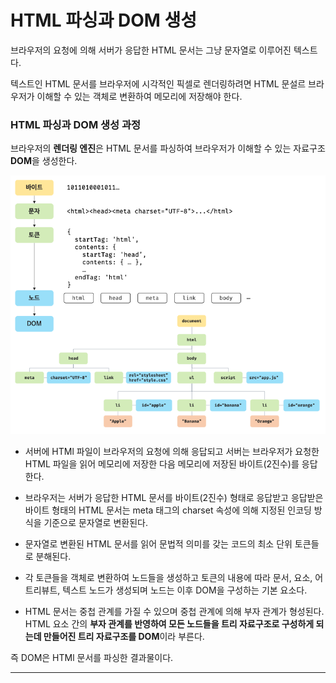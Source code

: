 # HTML 파싱과 DOM 생성

브라우저의 요청에 의해 서버가 응답한 HTML 문서는 그냥 문자열로 이루어진 텍스트다.

텍스트인 HTML 문서를 브라우저에 시각적인 픽셀로 렌더링하려면 HTML 문설르 브라우저가 이해할 수 있는 객체로 변환하여 메모리에 저장해야 한다.

### HTML 파싱과 DOM 생성 과정

브라우저의 **렌더링 엔진**은 HTML 문서를 파싱하여 브라우저가 이해할 수 있는 자료구조 **DOM**을 생성한다.

![Alt text](image.png)

-   서버에 HTMl 파일이 브라우저의 요청에 의해 응답되고 서버는 브라우저가 요청한 HTML 파일을 읽어 메모리에 저장한 다음 메모리에 저장된 바이트(2진수)를 응답한다.

-   브라우저는 서버가 응답한 HTML 문서를 바이트(2진수) 형태로 응답받고 응답받은 바이트 형태의 HTML 문서는 meta 태그의 charset 속성에 의해 지정된 인코딩 방식을 기준으로 문자열로 변환된다.

-   문자열로 변환된 HTML 문서를 읽어 문법적 의미를 갖는 코드의 최소 단위 토큰들로 분해된다.

-   각 토큰들을 객체로 변환하여 노드들을 생성하고 토큰의 내용에 따라 문서, 요소, 어트리뷰트, 텍스트 노드가 생성되며 노드는 이후 DOM을 구성하는 기본 요소다.

-   HTML 문서는 중첩 관계를 가질 수 있으며 중첩 관계에 의해 부자 관계가 형성된다. HTML 요소 간의 **부자 관계를 반영하여 모든 노드들을 트리 자료구조로 구성하게 되는데 만들어진 트리 자료구조를 DOM**이라 부른다.

즉 DOM은 HTMl 문서를 파싱한 결과물이다.

<hr>
